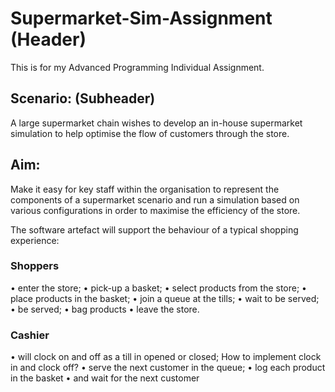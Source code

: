 # Supermarket-Sim-Assignment (Header)
This is for my Advanced Programming Individual Assignment.

## Scenario: (Subheader)
A large supermarket chain wishes to develop an in-house supermarket simulation to help optimise the flow of customers through the store. 

## Aim: 
Make it easy for key staff within the organisation to represent the components of a supermarket scenario and run a simulation based
on various configurations in order to maximise the efficiency of the store.

The software artefact will support the behaviour of a typical shopping experience: 

### Shoppers
•	enter the store; 
•	pick-up a basket; 
•	select products from the store; 
•	place products in the basket; 
•	join a queue at the tills; 
•	wait to be served;
•	be served; 
•	bag products
•	leave the store. 

### Cashier 
•	will clock on and off as a till in opened or closed; How to implement clock in and clock off?
•	serve the next customer in the queue; 
•	log each product in the basket 
•	and wait for the next customer


